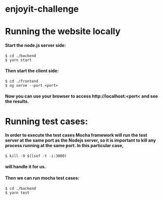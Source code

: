 # enjoyit-challenge


# Running the website locally

#### Start the node.js server side:
```
$ cd ./backend
$ yarn start

```
#### Then start the client side:
```
$ cd ./frontend
$ ng serve --port <port>

```
#### Now you can use your browser to access http://localhost:&lt;port&lt; and see the results.


# Running test cases:

#### In order to execute the test cases Mocha framework will run the test server at the same port as the Nodejs server, so it is important to kill any process running at the same port. In this particular case, 
```
$ kill -9 $(lsof -t -i:3000)

```
#### will handle it for us.

#### Then we can run mocha test cases:
```
$ cd ./backend
$ yarn test

```
